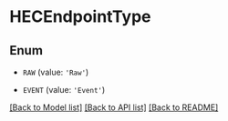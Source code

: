 # HECEndpointType


## Enum

* `RAW` (value: `'Raw'`)

* `EVENT` (value: `'Event'`)

[[Back to Model list]](../README.md#documentation-for-models) [[Back to API list]](../README.md#documentation-for-api-endpoints) [[Back to README]](../README.md)


